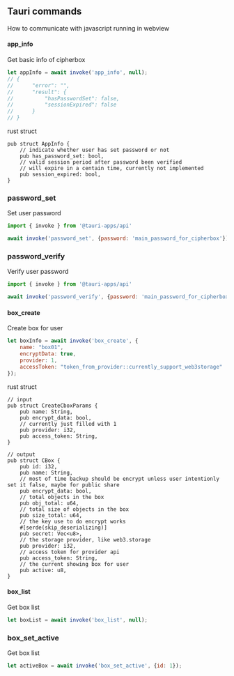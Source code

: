 ## Tauri commands 
How to communicate with javascript running in webview

#### app_info
Get basic info of cipherbox
```js
let appInfo = await invoke('app_info', null);
// {
//      "error": "",
//      "result": {
//          "hasPasswordSet": false,
//          "sessionExpired": false 
//      }
// }
```
rust struct 
```rust,no_run
pub struct AppInfo {
    // indicate whether user has set password or not
    pub has_password_set: bool, 
    // valid session period after password been verified
    // will expire in a centain time, currently not implemented
    pub session_expired: bool,
}
```

### password_set
Set user password
```js
import { invoke } from '@tauri-apps/api'

await invoke('password_set', {password: 'main_password_for_cipherbox'})
```

### password_verify
Verify user password
```js
import { invoke } from '@tauri-apps/api'

await invoke('password_verify', {password: 'main_password_for_cipherbox'})
```

#### box_create
Create box for user
```js
let boxInfo = await invoke('box_create', {
    name: "box01",
    encryptData: true,
    provider: 1,
    accessToken: "token_from_provider::currently_support_web3storage"
});

```
rust struct 
```rust,no_run
// input
pub struct CreateCboxParams {
    pub name: String,
    pub encrypt_data: bool,
    // currently just filled with 1
    pub provider: i32,
    pub access_token: String,
}

// output
pub struct CBox {
    pub id: i32,
    pub name: String,
    // most of time backup should be encrypt unless user intentionly set it false, maybe for public share
    pub encrypt_data: bool,
    // total objects in the box
    pub obj_total: u64,
    // total size of objects in the box
    pub size_total: u64,
    // the key use to do encrypt works
    #[serde(skip_deserializing)]
    pub secret: Vec<u8>,
    // the storage provider, like web3.storage
    pub provider: i32,
    // access token for provider api
    pub access_token: String,
    // the current showing box for user
    pub active: u8,
}
```

#### box_list
Get box list
```js
let boxList = await invoke('box_list', null);

```

### box_set_active
Get box list
```js
let activeBox = await invoke('box_set_active', {id: 1});

```